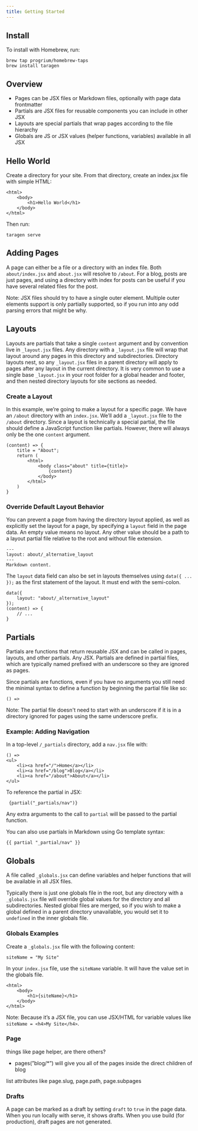 ```yaml
---
title: Getting Started
---
```


## Install

To install with Homebrew, run:
```
brew tap progrium/homebrew-taps
brew install taragen
```

## Overview

* Pages can be JSX files or Markdown files, optionally with page data frontmatter
* Partials are JSX files for reusable components you can include in other JSX
* Layouts are special partials that wrap pages according to the file hierarchy
* Globals are JS or JSX values (helper functions, variables) available in all JSX



## Hello World

Create a directory for your site. From that directory, create an index.jsx file with simple HTML:

```
<html>
    <body>
        <h1>Hello World</h1>
    </body>
</html>
```

Then run:
```
taragen serve
```

## Adding Pages

A page can either be a file or a directory with an index file. Both `about/index.jsx` and `about.jsx` will resolve to `/about`. For a blog, posts are just pages, and using a directory with index for posts can be useful if you have several related files for the post.

Note: JSX files should try to have a single outer element. Multiple outer elements support is only partially supported, so if you run into any odd parsing errors that might be why. 

## Layouts

Layouts are partials that take a single `content` argument and by convention live in `_layout.jsx` files. Any directory with a `_layout.jsx` file will wrap that layout around any pages in this directory and subdirectories. Directory layouts nest, so any `_layout.jsx` files in a parent directory will apply to pages after any layout in the current directory. It is very common to use a single base `_layout.jsx` in your root folder for a global header and footer, and then nested directory layouts for site sections as needed.

### Create a Layout

In this example, we’re going to make a layout for a specific page. We have an `/about` directory with an `index.jsx`. We’ll add a `_layout.jsx` file to the `/about` directory. Since a layout is technically a special partial, the file should define a JavaScript function like partials. However, there will always only be the one `content` argument.

```
(content) => {
	title = "About";
	return (
		<html>
			<body class="about" title={title}>
				{content}
			</body>
		</html>
	)
}
```

### Override Default Layout Behavior

You can prevent a page from having the directory layout applied, as well as explicitly set the layout for a page, by specifying a `layout` field in the page data. An empty value means no layout. Any other value should be a path to a layout partial file relative to the root and without file extension.

```
---
layout: about/_alternative_layout
---
Markdown content.
```

The `layout` data field can also be set in layouts themselves using `data({ ... });` as the first statement of the layout. It must end with the semi-colon.

```
data({
    layout: "about/_alternative_layout"
});
(content) => {
	// ...
}
```

## Partials

Partials are functions that return reusable JSX and can be called in pages, layouts, and other partials. Any JSX. Partials are defined in partial files, which are typically named prefixed with an underscore so they are ignored as pages.

Since partials are functions, even if you have no arguments you still need the minimal syntax to define a function by beginning the partial file like so:
```
() =>
```

Note: The partial file doesn't need to start with an underscore if it is in a directory ignored for pages using the same underscore prefix.

### Example: Adding Navigation

In a top-level `/_partials` directory, add a `nav.jsx` file with:

```
() =>
<ul>
	<li><a href="/">Home</a></li>
	<li><a href="/blog">Blog</a></li>
	<li><a href="/about">About</a></li>
</ul>
```

To reference the partial in JSX:

```
 {partial("_partials/nav")}
```

Any extra arguments to the call to `partial` will be passed to the partial function.

You can also use partials in Markdown using Go template syntax:

```
{{ partial "_partial/nav" }}
```

## Globals

A file called `_globals.jsx` can define variables and helper functions that will be available in all JSX files. 

Typically there is just one globals file in the root, but any directory with a `_globals.jsx` file will override global values for the directory and all subdirectories. Nested global files are merged, so if you wish to make a global defined in a parent directory unavailable, you would set it to `undefined` in the inner globals file.

### Globals Examples

Create a `_globals.jsx` file with the following content:

```
siteName = "My Site"
```

In your `index.jsx` file, use the `siteName` variable. It will have the value set in the globals file.

```
<html>
    <body>
        <h1>{siteName}</h1>
    </body>
</html>
```

Note: Because it’s a JSX file, you can use JSX/HTML for variable values like `siteName = <h4>My Site</h4>`. 

### Page
things like page helper, are there others?

* pages(”blog/*”) will give you all of the pages inside the direct children of blog

list attributes like page.slug, page.path, page.subpages

### Drafts

A page can be marked as a draft by setting `draft` to `true` in the page data. When you run locally with serve, it shows drafts. When you use build (for production), draft pages are not generated.

